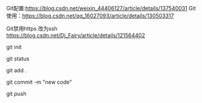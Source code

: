 Git配置:https://blog.csdn.net/weixin_44406127/article/details/137540031
Git使用：https://blog.csdn.net/qq_16027093/article/details/130503317

Git禁用https 改为ssh  https://blog.csdn.net/Dj_Fairy/article/details/121564402



git init

git status

git add .

git commit -m "new code"

git push



